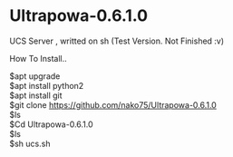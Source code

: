 # Ultrapowa-0.6.1.0
UCS Server , writted on sh
(Test Version. Not Finished :v)

How To Install.. 

$apt upgrade
<br>
$apt install python2
<br>
$apt install git
<br>
$git clone https://github.com/nako75/Ultrapowa-0.6.1.0
<br>
$ls
<br>
$Cd Ultrapowa-0.6.1.0
<br>
$ls
<br>
$sh ucs.sh
